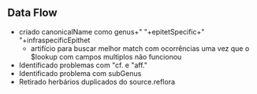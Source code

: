 ## Data Flow

* criado canonicalName como genus+" "+epitetSpecific+" "+infraspecificEpithet
  * artifício para buscar melhor match com ocorrências uma vez que o $lookup com campos multiplos não funcionou
* Identificado problemas com "cf. e "aff."
* Identificado problema com subGenus
* Retirado herbários duplicados do source.reflora